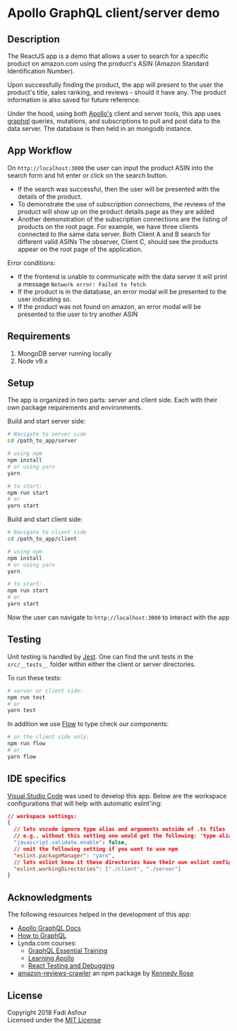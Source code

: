 # Apollo GraphQL client/server demo
## Description
The ReactJS app is a demo that allows a user to search for a specific product on amazon.com using the product's ASIN (Amazon Standard Identification Number).

Upon successfully finding the product, the app will present to the user the product's title, sales ranking, and reviews - should it have any. The product information is also saved for future reference.

Under the hood, using both [Apollo's](https://www.apollographql.com/) client and server tools, this app uses [graphql](https://www.graphql.org) queries, mutations, and subscriptions to pull and post data to the data server. The database is then held in an mongodb instance.

## App Workflow
On `http://localhost:3000` the user can input the product ASIN into the search form and hit enter or click on the search button.  

- If the search was successful, then the user will be presented with the details of the product. 
- To demonstrate the use of subscription connections, the reviews of the product will show up on the product details page as they are added
- Another demonstration of the subscription connections are the listing of products on the root page. For example, we have three clients connected to the same data server. Both Client A and B search for different valid ASINs The observer, Client C, should see the products appear on the root page of the application.

Error conditions:

- If the frontend is unable to communicate with the data server it will print a message `Network error: Failed to fetch`
- If the product is in the database, an error modal will be presented to the user indicating so.
- If the product was not found on amazon, an error modal will be presented to the user to try another ASIN

## Requirements
1. MongoDB server running locally
2. Node v9.x

## Setup
The app is organized in two parts: server and client side. Each with their own package requirements and environments.

Build and start server side:

```bash
# Navigate to server side 
cd /path_to_app/server

# using npm 
npm install
# or using yarn
yarn

# to start:
npm run start
# or
yarn start

```

Build and start client side:

```bash
# Navigate to client side 
cd /path_to_app/client

# using npm 
npm install
# or using yarn
yarn

# to start:
npm run start
# or
yarn start
```

Now the user can navigate to `http://localhost:3000` to interact with the app

## Testing
Unit testing is handled by [Jest](https://facebook.github.io/jest). One can find the unit tests in the `src/__tests__` folder within either the client or server directories. 

To run these tests:   
```bash
# server or client side:
npm run test
# or
yarn test
```

In addition we use [Flow](https://flow.org) to type check our components:
```bash
# on the client side only:
npm run flow 
# or 
yarn flow
```

## IDE specifics
[Visual Studio Code](https://code.visualstudio.com/) was used to develop this app. Below are the workspace configurations that will help with automatic eslint'ing:

```json
// workspace settings:
{
  // lets vscode ignore type alias and arguments outside of .ts files
  // e.g., without this setting one would get the following: 'type aliases' can only be used in a .ts file.
  "javascript.validate.enable": false,
  // omit the following setting if you want to use npm
  "eslint.packageManager": "yarn", 
  // lets eslint know it these directories have their own eslint configurations
  "eslint.workingDirectories": ["./client", "./server"]
}
```

## Acknowledgments
The following resources helped in the development of this app:

- [Apollo GraphQL Docs](https://www.apollographql.com/docs/react/)
- [How to GraphQL](https://www.howtographql.com/)
- Lynda.com courses:
  * [GraphQL Essential Training](https://www.lynda.com/GraphQL-tutorials/GraphQL-Essential-Training/614315-2.html)
  * [Learning Apollo](https://www.lynda.com/GraphQL-tutorials/Learning-Apollo/614313-2.html)
  * [React Testing and Debugging](https://www.lynda.com/React-js-tutorials/React-Testing-Debugging/592511-2.html)
- [amazon-reviews-crawler](https://github.com/escaladesports/amazon-reviews-crawler) an npm package by [Kennedy Rose](https://github.com/kennedyrose)


## License

Copyright 2018 Fadi Asfour  
Licensed under the [MIT License](LICENSE)

